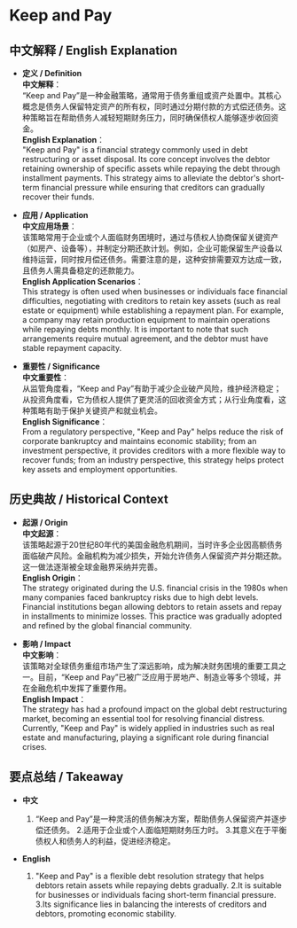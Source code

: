 # Keep and Pay

## 中文解释 / English Explanation

* **定义 / Definition**  
  **中文解释**：  
  “Keep and Pay”是一种金融策略，通常用于债务重组或资产处置中。其核心概念是债务人保留特定资产的所有权，同时通过分期付款的方式偿还债务。这种策略旨在帮助债务人减轻短期财务压力，同时确保债权人能够逐步收回资金。  
  **English Explanation**：  
  "Keep and Pay" is a financial strategy commonly used in debt restructuring or asset disposal. Its core concept involves the debtor retaining ownership of specific assets while repaying the debt through installment payments. This strategy aims to alleviate the debtor's short-term financial pressure while ensuring that creditors can gradually recover their funds.

* **应用 / Application**  
  **中文应用场景**：  
  该策略常用于企业或个人面临财务困境时，通过与债权人协商保留关键资产（如房产、设备等），并制定分期还款计划。例如，企业可能保留生产设备以维持运营，同时按月偿还债务。需要注意的是，这种安排需要双方达成一致，且债务人需具备稳定的还款能力。  
  **English Application Scenarios**：  
  This strategy is often used when businesses or individuals face financial difficulties, negotiating with creditors to retain key assets (such as real estate or equipment) while establishing a repayment plan. For example, a company may retain production equipment to maintain operations while repaying debts monthly. It is important to note that such arrangements require mutual agreement, and the debtor must have stable repayment capacity.

* **重要性 / Significance**  
  **中文重要性**：  
  从监管角度看，“Keep and Pay”有助于减少企业破产风险，维护经济稳定；从投资角度看，它为债权人提供了更灵活的回收资金方式；从行业角度看，这种策略有助于保护关键资产和就业机会。  
  **English Significance**：  
  From a regulatory perspective, "Keep and Pay" helps reduce the risk of corporate bankruptcy and maintains economic stability; from an investment perspective, it provides creditors with a more flexible way to recover funds; from an industry perspective, this strategy helps protect key assets and employment opportunities.

## 历史典故 / Historical Context

* **起源 / Origin**  
  **中文起源**：  
  该策略起源于20世纪80年代的美国金融危机期间，当时许多企业因高额债务面临破产风险。金融机构为减少损失，开始允许债务人保留资产并分期还款。这一做法逐渐被全球金融界采纳并完善。  
  **English Origin**：  
  The strategy originated during the U.S. financial crisis in the 1980s when many companies faced bankruptcy risks due to high debt levels. Financial institutions began allowing debtors to retain assets and repay in installments to minimize losses. This practice was gradually adopted and refined by the global financial community.

* **影响 / Impact**  
  **中文影响**：  
  该策略对全球债务重组市场产生了深远影响，成为解决财务困境的重要工具之一。目前，“Keep and Pay”已被广泛应用于房地产、制造业等多个领域，并在金融危机中发挥了重要作用。  
  **English Impact**：  
  The strategy has had a profound impact on the global debt restructuring market, becoming an essential tool for resolving financial distress. Currently, "Keep and Pay" is widely applied in industries such as real estate and manufacturing, playing a significant role during financial crises.

## 要点总结 / Takeaway

* **中文**  
  1. “Keep and Pay”是一种灵活的债务解决方案，帮助债务人保留资产并逐步偿还债务。
  2.适用于企业或个人面临短期财务压力时。
  3.其意义在于平衡债权人和债务人的利益，促进经济稳定。

* **English**
  1. "Keep and Pay" is a flexible debt resolution strategy that helps debtors retain assets while repaying debts gradually.
  2.It is suitable for businesses or individuals facing short-term financial pressure.
  3.Its significance lies in balancing the interests of creditors and debtors, promoting economic stability.